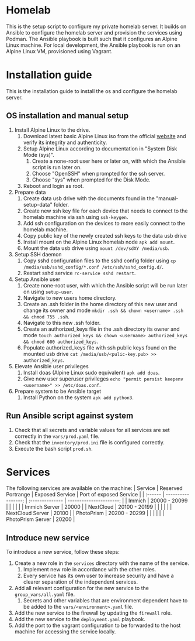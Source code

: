 # Homelab

This is the setup script to configure my private homelab server. It builds on Ansible to configure the homelab server
and provision the services using Podman. The Ansible playbook is built such that it configures an Alpine Linux machine.
For local development, the Ansible playbook is run on an Alpine Linux VM, provisioned using Vagrant.

# Installation guide

This is the installation guide to install the os and configure the homelab server.

## OS installation and manual setup

1. Install Alpine Linux to the drive.
   1. Download latest basic Alpine Linux iso from the official [website](https://alpinelinux.org/downloads/) and verify its integrity and authenticity.
   2. Setup Alpine Linux according to documentation in "System Disk Mode (sys)".
      1. Create a none-root user here or later on, with which the Ansible script is run later on.
      2. Choose "OpenSSH" when prompted for the ssh server.
      3. Choose "sys" when prompted for the Disk Mode.
   3. Reboot and login as root.
2. Prepare data
   1. Create data usb drive with the documents found in the "manual-setup-data" folder.
   2. Create new ssh key file for each device that needs to connect to the homelab machine via ssh using `ssh-keygen`.
   3. Add ssh configuration on the devices to more easily connect to the homelab machine.
   4. Copy public key of the newly created ssh keys to the data usb drive
   5. Install mount on the Alpine Linux homelab node `apk add mount`.
   6. Mount the data usb drive using `mount /dev/sdXY /media/usb`.
3. Setup SSH daemon
   1. Copy sshd configuration files to the sshd config folder using `cp /media/usb/sshd_config/*.conf /etc/ssh/sshd_config.d/`.
   2. Restart sshd service `rc-service sshd restart`.
4. Setup Ansible user
   1. Create none-root user, with which the Ansible script will be run later on using `setup-user`.
   2. Navigate to new users home directory.
   3. Create an .ssh folder in the home directory of this new user and change its owner and mode `mkdir .ssh && chown <username> .ssh && chmod 755 .ssh`.
   4. Navigate to this new .ssh folder.
   5. Create an authorized_keys file in the .ssh directory its owner and mode `touch authorized_keys && chown <username> authorized_keys && chmod 600 authorized_keys`.
   6. Populate authorized_keys file with ssh public keys found on the mounted usb drive `cat /media/usb/<pulic-key.pub> >> authorized_keys`.
5. Elevate Ansible user privileges
   1. Install doas (Alpine Linux sudo equivalent) `apk add doas`.
   2. Give new user superuser privileges `echo "permit persist keepenv <username>" >> /etc/doas.conf`.
6. Prepare system to be Ansible target
   1. Install Python on the system `apk add python3`.

## Run Ansible script against system

1. Check that all secrets and variable values for all services are set correctly in the `vars/prod.yaml` file.
2. Check that the `inventory/prod.ini` file is configured correctly.
3. Execute the bash script `prod.sh`.

# Services

The following services are available on the machine:
| Service | Reserved Portrange | Exposed Service | Port of exposed Service |
| :------ | -----------------: | :-------------- | ----------------------: |
| Immich | 20000 - 20099 | | |
| | | Immich Server | 20000 |
| NextCloud | 20100 - 20199 | | |
| | | NextCloud Server | 20100 |
| PhotoPrism | 20200 - 20299 | | |
| | | PhotoPrism Server | 20200 |

## Introduce new service

To introduce a new service, follow these steps:

1. Create a new role in the `services` directory with the name of the service.
   1. Implement new role in accordance with the other roles.
   2. Every service has its own user to increase security and have a clearer separation of the independent services.
2. Add all relevant configuration for the new service to the `group_vars/all.yaml` file.
   1. Secrets and other variables that are environment dependent have to be added to the `vars/<environment>.yaml` file.
3. Add the new service to the firewall by updating the `firewall` role.
4. Add the new service to the `deployment.yaml` playbook.
5. Add the port to the vagrant configuration to be forwarded to the host machine for accessing the service locally.
